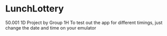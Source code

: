 # LunchLottery
50.001 1D Project by Group 1H
To test out the app for different timings, just change the date and time on your emulator
